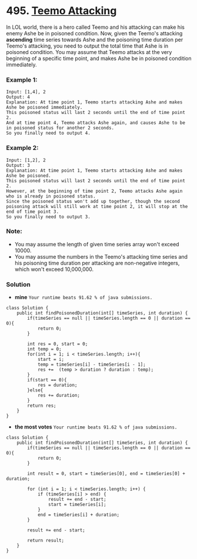 # 495. [Teemo Attacking](https://leetcode.com/problems/teemo-attacking/description/)


In LOL world, there is a hero called Teemo and his attacking can make his enemy Ashe be in poisoned condition. Now, given the Teemo's attacking **ascending** time series towards Ashe and the poisoning time duration per Teemo's attacking, you need to output the total time that Ashe is in poisoned condition. 
You may assume that Teemo attacks at the very beginning of a specific time point, and makes Ashe be in poisoned condition immediately.
### Example 1:
    Input: [1,4], 2
    Output: 4
    Explanation: At time point 1, Teemo starts attacking Ashe and makes Ashe be poisoned immediately. 
    This poisoned status will last 2 seconds until the end of time point 2. 
    And at time point 4, Teemo attacks Ashe again, and causes Ashe to be in poisoned status for another 2 seconds. 
    So you finally need to output 4.

### Example 2:
    Input: [1,2], 2
    Output: 3
    Explanation: At time point 1, Teemo starts attacking Ashe and makes Ashe be poisoned. 
    This poisoned status will last 2 seconds until the end of time point 2. 
    However, at the beginning of time point 2, Teemo attacks Ashe again who is already in poisoned status. 
    Since the poisoned status won't add up together, though the second poisoning attack will still work at time point 2, it will stop at the end of time point 3. 
    So you finally need to output 3.

### Note:
* You may assume the length of given time series array won't exceed 10000.
* You may assume the numbers in the Teemo's attacking time series and his poisoning time duration per attacking are non-negative integers, which won't exceed 10,000,000.

### Solution

* **mine**  `Your runtime beats 91.62 % of java submissions.`
```
class Solution {
    public int findPoisonedDuration(int[] timeSeries, int duration) {
        if(timeSeries == null || timeSeries.length == 0 || duration == 0){
            return 0;
        }
        
        int res = 0, start = 0;
        int temp = 0;
        for(int i = 1; i < timeSeries.length; i++){
            start = i;
            temp = timeSeries[i] - timeSeries[i - 1];
            res +=  (temp > duration ? duration : temp);
        }
        if(start == 0){
            res = duration;
        }else{
            res += duration;
        }
        return res;
    }
}
```

* **the most votes**  `Your runtime beats 91.62 % of java submissions.`
```
class Solution {
    public int findPoisonedDuration(int[] timeSeries, int duration) {
        if(timeSeries == null || timeSeries.length == 0 || duration == 0){
            return 0;
        }
        
        int result = 0, start = timeSeries[0], end = timeSeries[0] + duration;
        
        for (int i = 1; i < timeSeries.length; i++) {
            if (timeSeries[i] > end) {
                result += end - start;
                start = timeSeries[i];
            }
            end = timeSeries[i] + duration;
        }
        
        result += end - start;
        
        return result;
    }
}
```
